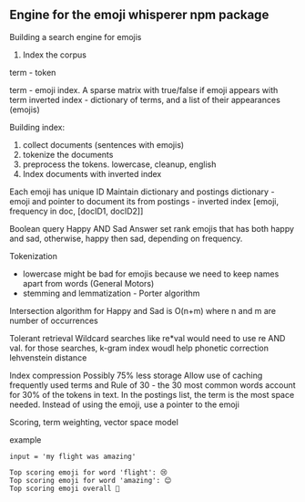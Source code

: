 ## Engine for the emoji whisperer npm package
Building a search engine for emojis

1. Index the corpus

term - token

term - emoji index. A sparse matrix with true/false if emoji appears with term
inverted index - dictionary of terms, and a list of their appearances (emojis)

Building index:
1. collect documents (sentences with emojis)
2. tokenize the documents
3. preprocess the tokens. lowercase, cleanup, english
4. Index documents with inverted index

Each emoji has unique ID
Maintain dictionary and postings
dictionary - emoji and pointer to document its from
postings - inverted index [emoji, frequency in doc, [docID1, docID2]]


Boolean query Happy AND Sad
Answer set rank emojis that has both happy and sad, otherwise, happy then sad, depending on frequency. 

Tokenization
- lowercase might be bad for emojis because we need to keep names apart from words (General Motors)
- stemming and lemmatization - Porter algorithm

Intersection algorithm for Happy and Sad is O(n+m) where n and m are number of occurrences 

Tolerant retrieval
Wildcard searches like re*val would need to use re AND val. for those searches, 
k-gram index woudl help
phonetic correction
lehvenstein distance


Index compression
Possibly 75% less storage
Allow use of caching frequently used terms and 
Rule of 30 - the 30 most common words account for 30% of the tokens in text. 
In the postings list, the term is the most space needed. Instead of using the emoji, use a pointer to the emoji


Scoring, term weighting, vector space model 

example
```
input = 'my flight was amazing'

Top scoring emoji for word 'flight': 😢
Top scoring emoji for word 'amazing': 😊
Top scoring emoji overall 🙏
```